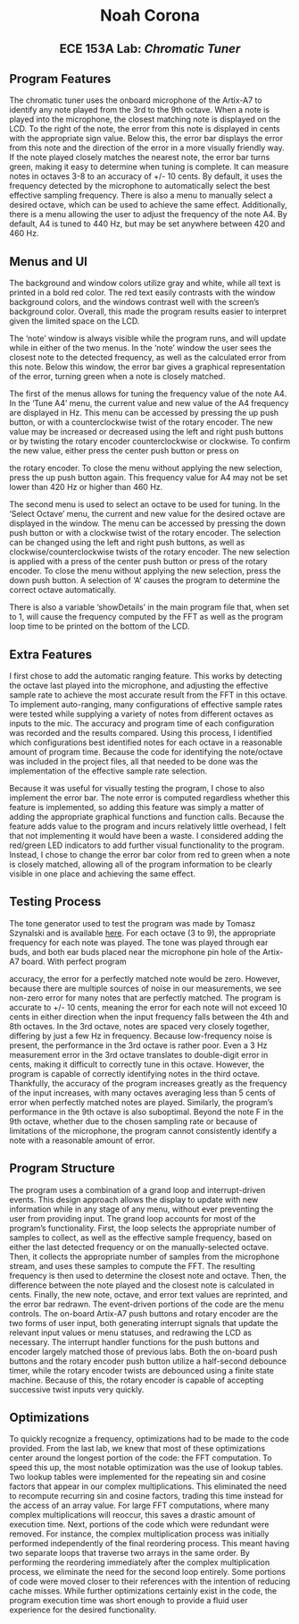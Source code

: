 <center>

# **Noah Corona**

## **ECE 153A Lab:** *Chromatic Tuner*

</center>

## **Program Features**
The chromatic tuner uses the onboard microphone of the Artix-A7 to identify any note played from the 3rd to the 9th octave. When a note is played into the microphone, the closest matching note is displayed on the LCD. To the right of the note, the error from this note is displayed in cents with the appropriate sign value. Below this, the error bar displays the error from this note and the direction of the error in a more visually friendly way. If the note played closely matches the nearest note, the error bar turns green, making it easy to determine when tuning is complete. It can measure notes in octaves 3-8 to an accuracy of +/- 10 cents. By default, it uses the frequency detected by the microphone to automatically select the best effective sampling frequency. There is also a menu to manually select a desired octave, which can be used to achieve the same effect. Additionally, there is a menu allowing the user to adjust the frequency of the note A4. By default, A4 is tuned to 440 Hz, but may be set anywhere between 420 and 460 Hz.

## **Menus and UI**
The background and window colors utilize gray and white, while all text is printed in a bold red color. The red text easily contrasts with the window background colors, and the windows contrast well with the screen’s background color. Overall, this made the program results easier to interpret given the limited space on the LCD.

The ‘note’ window is always visible while the program runs, and will update while in either of the two menus. In the ‘note’ window the user sees the closest note to the detected frequency, as well as the calculated error from this note. Below this window, the error bar gives a graphical representation of the error, turning green when a note is closely matched.

The first of the menus allows for tuning the frequency value of the note A4. In the ‘Tune A4’ menu, the current value and new value of the A4 frequency are displayed in Hz. This menu can be accessed by pressing the up push button, or with a counterclockwise twist of the rotary encoder. The new value may be increased or decreased using the left and right push buttons or by twisting the rotary encoder counterclockwise or clockwise. To confirm the new value, either press the center push button or press on
  
the rotary encoder. To close the menu without applying the new selection, press the up push button again. This frequency value for A4 may not be set lower than 420 Hz or higher than 460 Hz.

The second menu is used to select an octave to be used for tuning. In the ‘Select Octave’ menu, the current and new value for the desired octave are displayed in the window. The menu can be accessed by pressing the down push button or with a clockwise twist of the rotary encoder. The selection can be changed using the left and right push buttons, as well as clockwise/counterclockwise twists of the rotary encoder. The new selection is applied with a press of the center push button or press of the rotary encoder. To close the menu without applying the new selection, press the down push button. A selection of ‘A’ causes the program to determine the correct octave automatically.

There is also a variable ‘showDetails’ in the main program file that, when set to 1, will cause the frequency computed by the FFT as well as the program loop time to be printed on the bottom of the LCD.

## **Extra Features**
I first chose to add the automatic ranging feature. This works by detecting the octave last played into the microphone, and adjusting the effective sample rate to achieve the most accurate result from the FFT in this octave. To implement auto-ranging, many configurations of effective sample rates were tested while supplying a variety of notes from different octaves as inputs to the mic. The accuracy and program time of each configuration was recorded and the results compared. Using this process, I identified which configurations best identified notes for each octave in a reasonable amount of program time. Because the code for identifying the note/octave was included in the project files, all that needed to be done was the implementation of the effective sample rate selection.

Because it was useful for visually testing the program, I chose to also implement the error bar. The note error is computed regardless whether this feature is implemented, so adding this feature was simply a matter of adding the appropriate graphical functions and function calls. Because the feature adds value to the program and incurs relatively little overhead, I felt that not implementing it would have been a waste. I considered adding the red/green LED indicators to add further visual functionality to the program. Instead, I chose to change the error bar color from red to green when a note is closely matched, allowing all of the program information to be clearly visible in one place and achieving the same effect.


## **Testing Process**
The tone generator used to test the program was made by Tomasz Szynalski and is available [here](https://www.szynalski.com/tone-generator). For each octave (3 to 9), the appropriate frequency for each note was played. The tone was played through ear buds, and both ear buds placed near the microphone pin hole of the Artix-A7 board. With perfect program
 
accuracy, the error for a perfectly matched note would be zero. However, because there are multiple sources of noise in our measurements, we see non-zero error for many notes that are perfectly matched. The program is accurate to +/- 10 cents, meaning the error for each note will not exceed 10 cents in either direction when the input frequency falls between the 4th and 8th octaves. In the 3rd octave, notes are spaced very closely together, differing by just a few Hz in frequency. Because low-frequency noise is present, the performance in the 3rd octave is rather poor. Even a 3 Hz measurement error in the 3rd octave translates to double-digit error in cents, making it difficult to correctly tune in this octave. However, the program is capable of correctly identifying notes in the third octave. Thankfully, the accuracy of the program increases greatly as the frequency of the input increases, with many octaves averaging less than 5 cents of error when perfectly matched notes are played. Similarly, the program’s performance in the 9th octave is also suboptimal. Beyond the note F in the 9th octave, whether due to the chosen sampling rate or because of limitations of the microphone, the program cannot consistently identify a note with a reasonable amount of error.


## **Program Structure**
The program uses a combination of a grand loop and interrupt-driven events. This design approach allows the display to update with new information while in any stage of any menu, without ever preventing the user from providing input. The grand loop accounts for most of the program’s functionality. First, the loop selects the appropriate number of samples to collect, as well as the effective sample frequency, based on either the last detected frequency or on the manually-selected octave. Then, it collects the appropriate number of samples from the microphone stream, and uses these samples to compute the FFT. The resulting frequency is then used to determine the closest note and octave. Then, the difference between the note played and the closest note is calculated in cents. Finally, the new note, octave, and error text values are reprinted, and the error bar redrawn.
The event-driven portions of the code are the menu controls. The on-board Artix-A7 push buttons and rotary encoder are the two forms of user input, both generating interrupt signals that update the relevant input values or menu statuses, and redrawing the LCD as necessary. The interrupt handler functions for the push buttons and encoder largely matched those of previous labs. Both the on-board push buttons and the rotary encoder push button utilize a half-second debounce timer, while the rotary encoder twists are debounced using a finite state machine. Because of this, the rotary encoder is capable of accepting successive twist inputs very quickly.


## **Optimizations**
To quickly recognize a frequency, optimizations had to be made to the code provided. From the last lab, we knew that most of these optimizations center around the longest portion of the code: the FFT computation. To speed this up, the most notable optimization was the use of lookup tables. Two lookup tables were implemented for the repeating sin and cosine factors that appear in our complex multiplications. This eliminated the need to recompute recurring sin and cosine factors, trading this time instead for the access of an array value. For large FFT computations, where many complex multiplications will reoccur, this saves a drastic amount of execution time. Next, portions of the code which were redundant were removed. For instance, the complex multiplication process was initially performed independently of the final reordering process. This meant having two separate loops that traverse two arrays in the same order. By performing the reordering immediately after the complex
multiplication process, we eliminate the need for the second loop entirely. Some portions of code were moved closer to their references with the intention of reducing cache misses. While further optimizations certainly exist in the code, the program execution time was short enough to provide a fluid user experience for the desired functionality.

